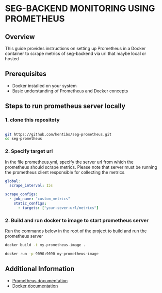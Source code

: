 # SEG-BACKEND MONITORING USING PROMETHEUS

## Overview

This guide provides instructions on setting up Prometheus in a Docker container to scrape metrics of seg-backend via url that maybe local or hosted

## Prerequisites

- Docker installed on your system
- Basic understanding of Prometheus and Docker concepts

## Steps to run prometheus server locally

### 1. clone this repositoty

```sh

git https://github.com/kentibs/seg-prometheus.git
cd seg-prometheus

```

### 2. Specify target url

In the file prometheus.yml, specify the server url from which the prometheus should scrape metrics. Please note that server must be running the prometheus client responsible for collecting the metrics.

```yml
global:
  scrape_interval: 15s

scrape_configs:
  - job_name: "custom_metrics"
    static_configs:
      - targets: ["your-sever-url/metrics"]
```

### 2. Build and run docker to image to start prometheus server

Run the commands below in the root of the project to build and run the prometheus server

```sh
docker build -t my-prometheus-image .

docker run -p 9090:9090 my-prometheus-image

```

## Additional Information

- [Prometheus documentation](https://prometheus.io/docs/introduction/overview/)
- [Docker documentation](https://docs.docker.com/)
